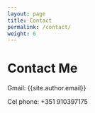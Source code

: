 ```yaml
---
layout: page
title: Contact
permalink: /contact/
weight: 6
---
```


# **Contact Me**

Gmail: {{site.author.email}}

Cel phone: +351 910397175